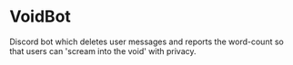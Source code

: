 # VoidBot
Discord bot which deletes user messages and reports the word-count so that users can 'scream into the void' with privacy.
